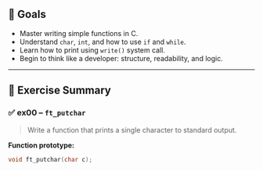 ## 🧠 Goals

- Master writing simple functions in C.
- Understand `char`, `int`, and how to use `if` and `while`.
- Learn how to print using `write()` system call.
- Begin to think like a developer: structure, readability, and logic.

---

## 📘 Exercise Summary

### ✅ ex00 – `ft_putchar`
> Write a function that prints a single character to standard output.

**Function prototype:**
```c
void ft_putchar(char c);


